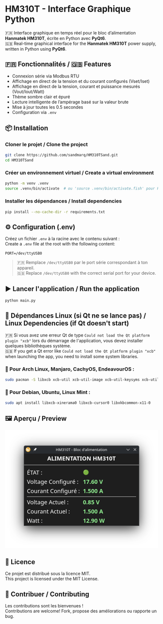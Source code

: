 # HM310T - Interface Graphique Python

🇫🇷 Interface graphique en temps réel pour le bloc d’alimentation **Hanmatek HM310T**, écrite en Python avec **PyQt6**.  
🇬🇧 Real-time graphical interface for the **Hanmatek HM310T** power supply, written in Python using **PyQt6**.

## 🇫🇷 Fonctionnalités / 🇬🇧 Features

- Connexion série via Modbus RTU  
- Affichage en direct de la tension et du courant configurés (Vset/Iset)  
- Affichage en direct de la tension, courant et puissance mesurés (Vout/Iout/Watt)  
- Thème sombre clair et épuré  
- Lecture intelligente de l’ampérage basé sur la valeur brute  
- Mise à jour toutes les 0.5 secondes  
- Configuration via `.env`

## 📦 Installation

### Cloner le projet / Clone the project

```bash
git clone https://github.com/sandmarq/HM310TSand.git
cd HM310TSand
```

### Créer un environnement virtuel / Create a virtual environment

```bash
python -m venv .venv
source .venv/bin/activate  # ou 'source .venv/bin/activate.fish' pour Fish
```

### Installer les dépendances / Install dependencies

```bash
pip install --no-cache-dir -r requirements.txt
```

## ⚙️ Configuration (.env)

Créez un fichier `.env` à la racine avec le contenu suivant :  
Create a `.env` file at the root with the following content:

```env
PORT=/dev/ttyUSB0
```

> 🇫🇷 Remplace `/dev/ttyUSB0` par le port série correspondant à ton appareil.  
> 🇬🇧 Replace `/dev/ttyUSB0` with the correct serial port for your device.

## ▶️ Lancer l'application / Run the application

```bash
python main.py
```

## 🐧 Dépendances Linux (si Qt ne se lance pas) / Linux Dependencies (if Qt doesn't start)

🇫🇷 Si vous avez une erreur Qt de type `Could not load the Qt platform plugin "xcb"` lors du démarrage de l'application, vous devez installer quelques bibliothèques système.  
🇬🇧 If you get a Qt error like `Could not load the Qt platform plugin "xcb"` when launching the app, you need to install some system libraries.

### 🔧 Pour Arch Linux, Manjaro, CachyOS, EndeavourOS :

```bash
sudo pacman -S libxcb xcb-util xcb-util-image xcb-util-keysyms xcb-util-renderutil xcb-util-wm libxkbcommon-x11 qt6-base xcb-util-cursor
```

### 🔧 Pour Debian, Ubuntu, Linux Mint :

```bash
sudo apt install libxcb-xinerama0 libxcb-cursor0 libxkbcommon-x11-0
```

## 🖼️ Aperçu / Preview

![Capture](Images/Capture1.png)

## 📄 Licence

Ce projet est distribué sous la licence MIT.  
This project is licensed under the MIT License.

## 🤝 Contribuer / Contributing

Les contributions sont les bienvenues !  
Contributions are welcome! Fork, propose des améliorations ou rapporte un bug.
